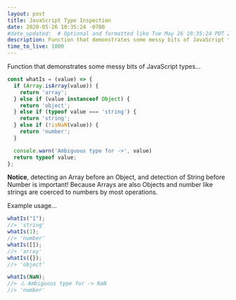 ```yaml
---
layout: post
title: JavaScript Type Inspection
date: 2020-05-26 10:35:24 -0700
#date_updated:  # Optional and formatted like Tue May 26 10:35:24 PDT 2020 above
description: Function that demonstrates some messy bits of JavaScript types
time_to_live: 1800
---
```




Function that demonstrates some messy bits of JavaScript types...


```javascript
const whatIs = (value) => {
  if (Array.isArray(value)) {
    return 'array';
  } else if (value instanceof Object) {
    return 'object';
  } else if (typeof value === 'string') {
    return 'string';
  } else if (!isNaN(value)) {
    return 'number';
  }

  console.warn('Ambiguous type for ->', value)
  return typeof value;
};
```


**Notice**, detecting an Array before an Object, and detection of String before Number is important! Because Arrays are also Objects and number like strings are coerced to numbers by most operations.


Example usage...


```javascript
whatIs("1");
//> 'string'
whatIs(1);
//> 'number'
whatIs([]);
//> 'array'
whatIs({});
//> 'object'

whatIs(NaN);
//> ⚠️ Ambiguous type for -> NaN
//> 'number'
```
